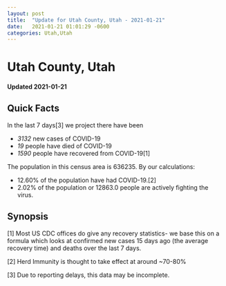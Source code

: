 ```yaml
---
layout: post
title:  "Update for Utah County, Utah - 2021-01-21"
date:   2021-01-21 01:01:29 -0600
categories: Utah,Utah
---
```


# Utah County, Utah
#### Updated 2021-01-21

## Quick Facts

In the last 7 days[3] we project there have been
- *3132* new cases of COVID-19
- *19* people have died of COVID-19
- *1590* people have recovered from COVID-19[1]

The population in this census area is 636235. By our calculations:
- 12.60% of the population have had COVID-19.[2]
- 2.02% of the population or 12863.0 people are actively fighting the virus.

## Synopsis




[1] Most US CDC offices do give any recovery statistics- we base this on a formula which looks at confirmed new cases
15 days ago (the average recovery time) and deaths over the last 7 days.

[2] Herd Immunity is thought to take effect at around ~70-80%

[3] Due to reporting delays, this data may be incomplete.
 
    